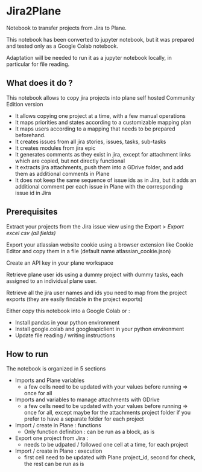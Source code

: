 # Jira2Plane
Notebook to transfer projects from Jira to Plane.

This notebook has been converted to jupyter notebook, but it was prepared and tested only as a Google Colab notebook.

Adaptation will be needed to run it as a jupyter notebook locally, in particular for file reading.

## What does it do ?

This notebook allows to copy jira projects into plane self hosted Community Edition version

- It allows copying one project at a time, with a few manual operations
- It maps priorities and states according to a customizable mapping plan
- It maps users according to a mapping that needs to be prepared beforehand.
- It creates issues from all jira stories, issues, tasks, sub-tasks
- It creates modules from jira epic
- It generates comments as they exist in jira, except for attachment links which are copied, but not directly functional
- It extracts jira attachments, push them into a GDrive folder, and add them as additional comments in Plane
- It does not keep the same sequence of issue ids as in Jira, but it adds an additional comment per each issue in Plane with the corresponding issue id in Jira


## Prerequisites

Extract your projects from the Jira issue view using the Export > *Export excel csv (all fields)*

Export your atlassian website cookie using a browser extension like Cookie Editor and copy them in a file (default name atlassian_cookie.json)

Create an API key in your plane workspace

Retrieve plane user ids using a dummy project with dummy tasks, each assigned to an individual plane user.

Retrieve all the jira user names and ids you need to map from the project exports (they are easily findable in the project exports)

Either copy this notebook into a Google Colab or : 
- Install pandas in your python environment
- Install google.colab and googleapiclient in your python environment
- Update file reading / writing instructions

## How to run

The notebook is organized in 5 sections

- Imports and Plane variables
	- a few cells need to be updated with your values before running => once for all
- Imports and variables to manage attachments with GDrive
	- a few cells need to be updated with your values before running => once for all, except maybe for the attachments project folder if you prefer to have a separate folder for each project
- Import / create in Plane : functions
	- Only function definition : can be run as a block, as is
- Export one project from Jira :
	- needs to be udpated / followed one cell at a time, for each project
- Import / create in Plane : execution
	- first cell need to be updated with Plane project_id, second for check, the rest can be run as is
